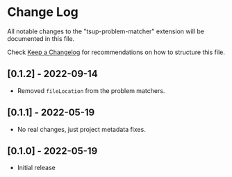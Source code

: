 # Change Log

All notable changes to the "tsup-problem-matcher" extension will be documented in this file.

Check [Keep a Changelog](http://keepachangelog.com/) for recommendations on how to structure this file.

## [0.1.2] - 2022-09-14

- Removed `fileLocation` from the problem matchers.

## [0.1.1] - 2022-05-19

- No real changes, just project metadata fixes.

## [0.1.0] - 2022-05-19

- Initial release
